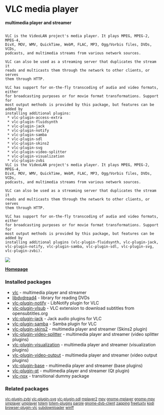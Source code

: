 # VLC media player

__multimedia player and streamer__

```

VLC is the VideoLAN project's media player. It plays MPEG, MPEG-2, MPEG-4,
DivX, MOV, WMV, QuickTime, WebM, FLAC, MP3, Ogg/Vorbis files, DVDs, VCDs,
podcasts, and multimedia streams from various network sources.

VLC can also be used as a streaming server that duplicates the stream it
reads and multicasts them through the network to other clients, or serves
them through HTTP.

VLC has support for on-the-fly transcoding of audio and video formats, either
for broadcasting purposes or for movie format transformations. Support for
most output methods is provided by this package, but features can be added by
installing additional plugins:
 * vlc-plugin-access-extra
 * vlc-plugin-fluidsynth
 * vlc-plugin-jack
 * vlc-plugin-notify
 * vlc-plugin-samba
 * vlc-plugin-sdl
 * vlc-plugin-skins2
 * vlc-plugin-svg
 * vlc-plugin-video-splitter
 * vlc-plugin-visualization
 * vlc-plugin-zvbi
VLC is the VideoLAN project's media player. It plays MPEG, MPEG-2, MPEG-4,
DivX, MOV, WMV, QuickTime, WebM, FLAC, MP3, Ogg/Vorbis files, DVDs, VCDs,
podcasts, and multimedia streams from various network sources.

VLC can also be used as a streaming server that duplicates the stream it
reads and multicasts them through the network to other clients, or serves
them through HTTP.

VLC has support for on-the-fly transcoding of audio and video formats, either
for broadcasting purposes or for movie format transformations. Support for
most output methods is provided by this package, but features can be added by
installing additional plugins (vlc-plugin-fluidsynth, vlc-plugin-jack,
vlc-plugin-notify, vlc-plugin-samba, vlc-plugin-sdl, vlc-plugin-svg,
vlc-plugin-zvbi).

```

[![](https://screenshots.debian.net/thumbnail/vlc/)](https://screenshots.debian.net/screenshot/vlc/)


 **[Homepage](http://www.videolan.org/vlc/)**

### Installed packages

* [vlc](https://packages.debian.org/stretch/vlc) - multimedia player and streamer
* [libdvdread4](https://packages.debian.org/stretch/libdvdread4) - library for reading DVDs
* [vlc-plugin-notify](https://packages.debian.org/stretch/vlc-plugin-notify) - LibNotify plugin for VLC
* [vlc-plugin-vlsub](https://packages.debian.org/stretch/vlc-plugin-vlsub) - VLC extension to download subtitles from opensubtitles.org
* [vlc-plugin-jack](https://packages.debian.org/stretch/vlc-plugin-jack) - Jack audio plugins for VLC
* [vlc-plugin-samba](https://packages.debian.org/stretch/vlc-plugin-samba) - Samba plugin for VLC
* [vlc-plugin-skins2](https://packages.debian.org/stretch/vlc-plugin-skins2) - multimedia player and streamer (Skins2 plugin)
* [vlc-plugin-video-splitter](https://packages.debian.org/stretch/vlc-plugin-video-splitter) - multimedia player and streamer (video splitter plugins)
* [vlc-plugin-visualization](https://packages.debian.org/stretch/vlc-plugin-visualization) - multimedia player and streamer (visualization plugins)
* [vlc-plugin-video-output](https://packages.debian.org/stretch/vlc-plugin-video-output) - multimedia player and streamer (video output plugins)
* [vlc-plugin-base](https://packages.debian.org/stretch/vlc-plugin-base) - multimedia player and streamer (base plugins)
* [vlc-plugin-qt](https://packages.debian.org/stretch/vlc-plugin-qt) - multimedia player and streamer (Qt plugin)
* [vlc-nox](https://packages.debian.org/stretch/vlc-nox) - transitional dummy package

### Related packages

<sub> [vlc-plugin-zvbi](https://packages.debian.org/stretch/vlc-plugin-zvbi) [vlc-plugin-svg](https://packages.debian.org/stretch/vlc-plugin-svg) [vlc-plugin-sdl](https://packages.debian.org/stretch/vlc-plugin-sdl) [mplayer2](https://packages.debian.org/stretch/mplayer2) [mpv](https://packages.debian.org/stretch/mpv) [gnome-mplayer](https://packages.debian.org/stretch/gnome-mplayer) [gnome-mpv](https://packages.debian.org/stretch/gnome-mpv) [smplayer](https://packages.debian.org/stretch/smplayer) [umplayer](https://packages.debian.org/stretch/umplayer) [totem](https://packages.debian.org/stretch/totem) [totem-plugins](https://packages.debian.org/stretch/totem-plugins) [parole](https://packages.debian.org/stretch/parole) [gnome-dvb-client](https://packages.debian.org/stretch/gnome-dvb-client) [zapping](https://packages.debian.org/stretch/zapping) [freetuxtv](https://packages.debian.org/stretch/freetuxtv) [kodi](https://packages.debian.org/stretch/kodi) [browser-plugin-vlc](https://packages.debian.org/stretch/browser-plugin-vlc) [subdownloader](https://packages.debian.org/stretch/subdownloader) [winff](https://packages.debian.org/stretch/winff)  </sub>

